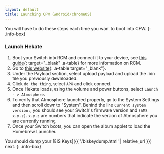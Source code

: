 ```yaml
---
layout: default
title: Launching CFW (Android/chromeOS)
---
```


You will have to do these steps each time you want to boot into CFW.
{: .info-box}

### Launch Hekate

1. Boot your Switch into RCM and connect it to your device, see [this guide](https://xghostboyx.github.io/RCM-Guide){: target="_blank" .a-table} for more information on RCM.
2. Go to [this website](https://atlas44.s3-us-west-2.amazonaws.com/web-fusee-launcher/index.html){: .a-table target="_blank"}.
3. Under the Payload section, select upload payload and upload the .bin file you previously downloaded.
4. Click `do the thing`, select `APX` and click connect.</li>
5. Once Hekate loads, using the volume and power buttons, select `Launch - > Atmosphere`.
6. To verify that Atmosphere launched properly, go to the System Settings and then scroll down to "System". Behind the line `Current system version:`, you should see your Switch's firmware version and `(AMS x.y.z)`. `x.y.z` are numbers that indicate the version of Atmosphere you are currently running.
7. Once your Switch boots, you can open the album applet to load the Homebrew Launcher.

You should dump your [BIS Keys]({{ '/biskeydump.html' | relative_url }}) next.
{: .info-box}